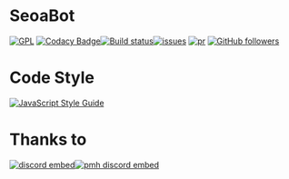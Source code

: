 # SeoaBot

[![GPL](https://img.shields.io/github/license/ttakkku/SeoaBot.svg)](https://github.com/ttakkku/SeoaBot/blob/master/LICENSE)
[![Codacy Badge](https://api.codacy.com/project/badge/Grade/c9b69f9e4ba649cf8d17503ddbd1ff6c)](https://app.codacy.com/app/ttakkku/SeoaBot?utm_source=github.com&utm_medium=referral&utm_content=ttakkku/SeoaBot&utm_campaign=Badge_Grade_Dashboard)[![Build status](https://ci.appveyor.com/api/projects/status/oguh0cnta2kc74ex?svg=true)](https://ci.appveyor.com/project/ttakkku/seoabot)[![issues](https://img.shields.io/github/issues/ttakkku/SeoaBot.svg)](https://github.com/ttakkku/SeoaBot/issues)
[![pr](https://img.shields.io/github/issues-pr/ttakkku/SeoaBot.svg)](https://github.com/ttakkku/SeoaBot/pulls)
[![GitHub followers](https://img.shields.io/github/followers/ttakkku.svg?label=Flollow&style=social)](https://github.com/ttakkku)

# Code Style

[![JavaScript Style Guide](https://cdn.rawgit.com/standard/standard/master/badge.svg)](https://github.com/standard/standard)


# Thanks to

[![discord embed](https://discordapp.com/api/guilds/558296123794653206/embed.png?style=banner2)](https://discord.gg/KNBGZU2)[![pmh discord embed](https://discordapp.com/api/guilds/541782241131495434/embed.png?style=banner2)](https://discord.gg/yhuURsY)
